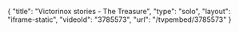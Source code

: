 {
    "title": "Victorinox stories - The Treasure",
    "type": "solo",
    "layout": "iframe-static",
    "videoId": "3785573",
    "url": "\/tvpembed\/3785573"
}